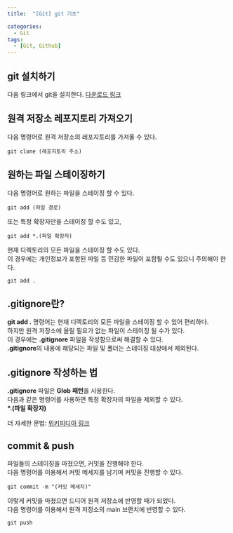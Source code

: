 ```yaml
---
title:  "[Git] git 기초" 

categories:
  - Git
tags:
  - [Git, Github]
---
```

## git 설치하기
다음 링크에서 git을 설치한다. [다운로드 링크](https://git-scm.com/downloads)  
## 원격 저장소 레포지토리 가져오기  
다음 명령어로 원격 저장소의 레포지토리를 가져올 수 있다.  
```
git clone (레포지토리 주소)
```
## 원하는 파일 스테이징하기  
다음 명령어로 원하는 파일을 스테이징 할 수 있다.  
```
git add (파일 경로)
```
  
또는 특정 확장자만을 스테이징 할 수도 있고,  
```
git add *.(파일 확장자)
```
  
현재 디렉토리의 모든 파일을 스테이징 할 수도 있다.  
이 경우에는 개인정보가 포함된 파일 등 민감한 파일이 포함될 수도 있으니 주의해야 한다.  
```
git add .  
```
## .gitignore란?  
**git add .** 명령어는 현재 디렉토리의 모든 파일을 스테이징 할 수 있어 편리하다.  
하지만 원격 저장소에 올릴 필요가 없는 파일이 스테이징 될 수가 있다.  
이 경우에는 **.gitignore** 파일을 작성함으로써 해결할 수 있다.  
**.gitignore**의 내용에 해당되는 파일 및 폴더는 스테이징 대상에서 제외된다.  
## .gitignore 작성하는 법  
**.gitignore** 파일은 **Glob 패턴**을 사용한다.  
다음과 같은 명령어를 사용하면 특정 확장자의 파일을 제외할 수 있다.  
**\*.(파일 확장자)**  
  
더 자세한 문법: [위키피디아 링크](https://en.wikipedia.org/wiki/Glob_(programming))  
## commit & push  
파일들의 스테이징을 마쳤으면, 커밋을 진행해야 한다.  
다음 명령어를 이용해서 커밋 메세지를 남기며 커밋을 진행할 수 있다.  
```
git commit -m "(커밋 메세지)"
```  
  
이렇게 커밋을 마쳤으면 드디어 원격 저장소에 반영할 때가 되었다.  
다음 명령어를 이용해서 원격 저장소의 main 브랜치에 반영할 수 있다.  
```
git push
```  
